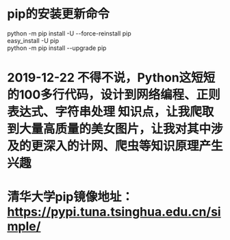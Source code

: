 # pip的安装更新命令
python -m pip install -U --force-reinstall pip  
easy_install -U pip  
python -m pip install --upgrade pip

# 2019-12-22 不得不说，Python这短短的100多行代码，设计到网络编程、正则表达式、字符串处理 知识点，让我爬取到大量高质量的美女图片，让我对其中涉及的更深入的计网、爬虫等知识原理产生兴趣

# 清华大学pip镜像地址： https://pypi.tuna.tsinghua.edu.cn/simple/